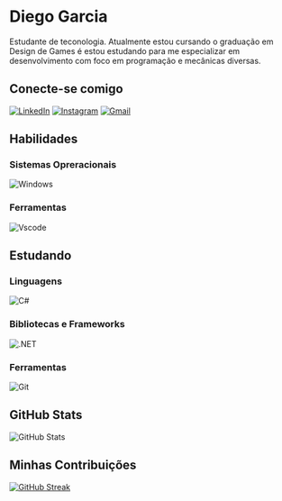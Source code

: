 # Diego Garcia

Estudante de teconologia. Atualmente estou cursando o graduação em Design de Games é estou estudando para me especializar em desenvolvimento com foco em programação e mecânicas diversas.

## Conecte-se comigo
[![LinkedIn](https://img.shields.io/badge/LinkedIn-0077B5?style=for-the-badge&logo=linkedin&logoColor=white)](https://www.linkedin.com/in/diegogarcia-dev/)   [![Instagram](https://img.shields.io/badge/-Instagram-%23E4405F?style=for-the-badge&logo=instagram&logoColor=white)](https://www.instagram.com/diegogarcia.dev/?next=%2F)   [![Gmail](https://img.shields.io/badge/Gmail-333333?style=for-the-badge&logo=gmail&logoColor=red)](mailto:diegogarcia.eng@gmail.com)

## Habilidades


### Sistemas Opreracionais
![Windows](https://img.shields.io/badge/Windows-000?style=for-the-badge&logo=windows&logoColor=2CA5E0)

### Ferramentas
![Vscode](https://img.shields.io/badge/Vscode-007ACC?style=for-the-badge&logo=visual-studio-code&logoColor=white)


## Estudando
### Linguagens
![C#](https://img.shields.io/badge/C%23-239120?style=for-the-badge&logo=c-sharp&logoColor=white)

### Bibliotecas e Frameworks
![.NET](https://img.shields.io/badge/.NET-5C2D91?style=for-the-badge&logo=.net&logoColor=white)

### Ferramentas
![Git](https://img.shields.io/badge/GIT-E44C30?style=for-the-badge&logo=git&logoColor=white)







## GitHub Stats
![GitHub Stats](https://github-readme-stats.vercel.app/api?username=DiegoDevGarcia&show_icons=true&hide=contribs,&hide_title=true&prs&cache_seconds=86400&theme=react)




## Minhas Contribuições
[![GitHub Streak](https://streak-stats.demolab.com/?user=DiegoDevGarcia&theme=react&background=&border=AAA&dates=FFF)](https://git.io/streak-stats)
